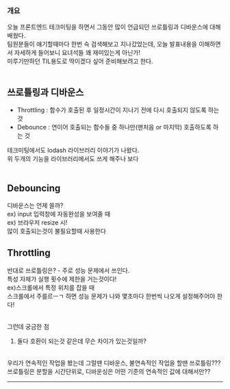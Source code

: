 ### 개요
오늘 프론트엔드 테크미팅을 하면서 그동안 많이 언급되던 쓰로틀링과 디바운스에 대해 배웠다.<br/>
팀원분들이 얘기할때마다 한번 슥 검색해보고 지나갔었는데, 오늘 발표내용을 이해하면서 자세하게 들어보니 요녀석들 꽤 재미있는게 아닌가!<br/>
미루기만하던 TIL용도로 딱이겠다 싶어 준비해보려고 한다. <br/><br/>

## 쓰로틀링과 디바운스
- Throttling : 함수가 호출된 후 일정시간이 지나기 전에 다시 호출되지 않도록 하는 것
- Debounce : 연이어 호출되는 함수들 중 하나만(맨처음 or 마지막) 호출하도록 하는 것


테크미팅에서도 lodash 라이브러리 이야기가 나왔다.<br/>
위 두개의 기능을 라이브러리에서도 쓰게 해주나 보다<br/><br/>


## Debouncing
디바운스는 언제 쓸까?<br/>
ex) input 입력창에 자동완성을 보여줄 때<br/>
ex) 브라우저 resize 시!<br/>
많이 호출되는것이 불필요할때 사용한다<br/>

## Throttling
반대로 쓰로틀링은? - 주로 성능 문제에서 쓰인다.<br/>
특성 자체가 실행 횟수에 제한을 거는것이다!<br/>
ex)스크롤에서 특정 위치를 잡을 때<br/>
스크롤에서 주를르ㅡㄱ 하면 성능 문제가 나와 몇초마다 한번씩 나오게 설정해주어야 한다!<br/><br/>

그런데 궁금한 점<br/>
1. 둘다 호환이 되는것 같은데 무슨 차이가 있는것일까?<br/><br/>


우리가 연속적인 작업을 봤는데 그럴땐 디바운스, 불연속적인 작업을 할땐 쓰로틀링???<br/>
쓰로틀링은 분할을 시간단위로, 디바운싱은 어떤 기준의 연속적인 값에 대해서만??

----
